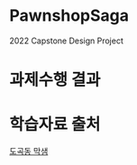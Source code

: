 # PawnshopSaga
2022 Capstone Design Project

# 과제수행 결과


# 학습자료 출처
[도곡동 막샘](https://m.blog.naver.com/PostView.naver?isHttpsRedirect=true&blogId=mathfreedom&logNo=221451091630)
